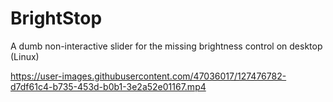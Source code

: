 
# BrightStop
A dumb non-interactive slider for the missing brightness control on desktop (Linux)

https://user-images.githubusercontent.com/47036017/127476782-d7df61c4-b735-453d-b0b1-3e2a52e01167.mp4
